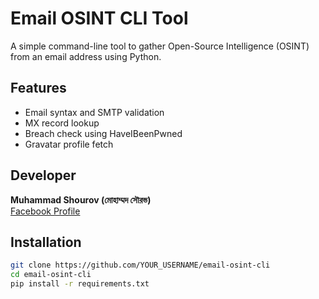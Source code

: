 # Email OSINT CLI Tool

A simple command-line tool to gather Open-Source Intelligence (OSINT) from an email address using Python.

## Features
- Email syntax and SMTP validation
- MX record lookup
- Breach check using HaveIBeenPwned
- Gravatar profile fetch

## Developer
**Muhammad Shourov (মোহাম্মদ সৌরভ)**  
[Facebook Profile](https://www.facebook.com/Junior.Writer.SHourov)

## Installation
```bash
git clone https://github.com/YOUR_USERNAME/email-osint-cli
cd email-osint-cli
pip install -r requirements.txt
